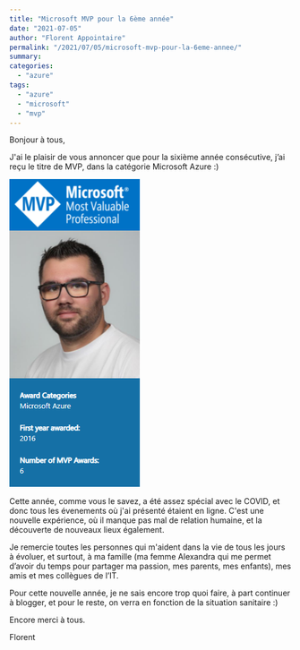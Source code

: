 ```yaml
---
title: "Microsoft MVP pour la 6ème année"
date: "2021-07-05"
author: "Florent Appointaire"
permalink: "/2021/07/05/microsoft-mvp-pour-la-6eme-annee/"
summary: 
categories: 
  - "azure"
tags:
  - "azure"
  - "microsoft"
  - "mvp"
---
```

Bonjour à tous,

J'ai le plaisir de vous annoncer que pour la sixième année consécutive, j’ai reçu le titre de MVP, dans la catégorie Microsoft Azure :)

![](/assets/images/2021/mvp_2021.png)

Cette année, comme vous le savez, a été assez spécial avec le COVID, et donc tous les évenements où j'ai présenté étaient en ligne. C'est une nouvelle expérience, où il manque pas mal de relation humaine, et la découverte de nouveaux lieux également.

Je remercie toutes les personnes qui m'aident dans la vie de tous les jours à évoluer, et surtout, à ma famille (ma femme Alexandra qui me permet d’avoir du temps pour partager ma passion, mes parents, mes enfants), mes amis et mes collègues de l’IT.

Pour cette nouvelle année, je ne sais encore trop quoi faire, à part continuer à blogger, et pour le reste, on verra en fonction de la situation sanitaire :)

Encore merci à tous.

Florent
